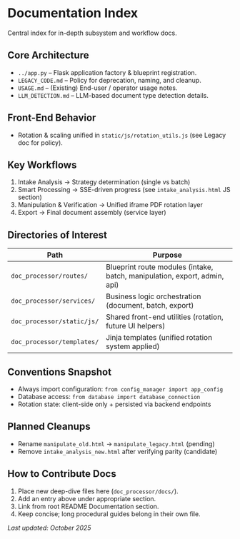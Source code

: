 # Documentation Index

Central index for in-depth subsystem and workflow docs.

## Core Architecture
- `../app.py` – Flask application factory & blueprint registration.
- `LEGACY_CODE.md` – Policy for deprecation, naming, and cleanup.
- `USAGE.md` – (Existing) End-user / operator usage notes.
- `LLM_DETECTION.md` – LLM-based document type detection details.

## Front-End Behavior
- Rotation & scaling unified in `static/js/rotation_utils.js` (see Legacy doc for policy).

## Key Workflows
1. Intake Analysis → Strategy determination (single vs batch)
2. Smart Processing → SSE-driven progress (see `intake_analysis.html` JS section)
3. Manipulation & Verification → Unified iframe PDF rotation layer
4. Export → Final document assembly (service layer)

## Directories of Interest
| Path | Purpose |
|------|---------|
| `doc_processor/routes/` | Blueprint route modules (intake, batch, manipulation, export, admin, api) |
| `doc_processor/services/` | Business logic orchestration (document, batch, export) |
| `doc_processor/static/js/` | Shared front-end utilities (rotation, future UI helpers) |
| `doc_processor/templates/` | Jinja templates (unified rotation system applied) |

## Conventions Snapshot
- Always import configuration: `from config_manager import app_config`
- Database access: `from database import database_connection`
- Rotation state: client-side only + persisted via backend endpoints

## Planned Cleanups
- Rename `manipulate_old.html` → `manipulate_legacy.html` (pending)
- Remove `intake_analysis_new.html` after verifying parity (candidate)

## How to Contribute Docs
1. Place new deep-dive files here (`doc_processor/docs/`).
2. Add an entry above under appropriate section.
3. Link from root README Documentation section.
4. Keep concise; long procedural guides belong in their own file.

_Last updated: October 2025_
